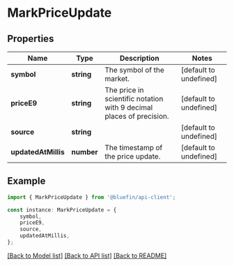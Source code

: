# MarkPriceUpdate


## Properties

Name | Type | Description | Notes
------------ | ------------- | ------------- | -------------
**symbol** | **string** | The symbol of the market. | [default to undefined]
**priceE9** | **string** | The price in scientific notation with 9 decimal places of precision. | [default to undefined]
**source** | **string** |  | [default to undefined]
**updatedAtMillis** | **number** | The timestamp of the price update. | [default to undefined]

## Example

```typescript
import { MarkPriceUpdate } from '@bluefin/api-client';

const instance: MarkPriceUpdate = {
    symbol,
    priceE9,
    source,
    updatedAtMillis,
};
```

[[Back to Model list]](../README.md#documentation-for-models) [[Back to API list]](../README.md#documentation-for-api-endpoints) [[Back to README]](../README.md)
